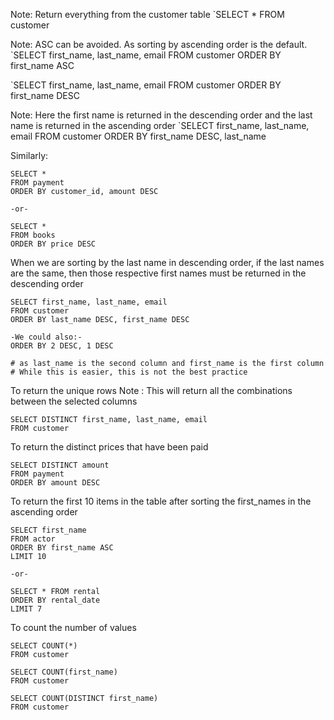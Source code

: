 
Note: Return everything from the customer table
`SELECT * FROM customer

Note: ASC can be avoided. As sorting by ascending order is the default. 
`SELECT first_name, last_name, email FROM customer ORDER BY first_name ASC

`SELECT first_name, last_name, email FROM customer ORDER BY first_name DESC

Note: Here the first name is returned in the descending order and the last name is returned in the ascending order
`SELECT first_name, last_name, email FROM customer ORDER BY first_name DESC, last_name

Similarly: 
```
SELECT * 
FROM payment
ORDER BY customer_id, amount DESC

-or-

SELECT * 
FROM books
ORDER BY price DESC

```


When we are sorting by the last name in descending order, if the last names are the same, then those respective first names must be returned in the descending order

```
SELECT first_name, last_name, email
FROM customer
ORDER BY last_name DESC, first_name DESC

-We could also:-
ORDER BY 2 DESC, 1 DESC

# as last_name is the second column and first_name is the first column
# While this is easier, this is not the best practice
```


To return the unique rows
Note : This will return all the combinations between the selected columns

```
SELECT DISTINCT first_name, last_name, email
FROM customer
```

To return the distinct prices that have been paid

```
SELECT DISTINCT amount
FROM payment
ORDER BY amount DESC
```

To return the first 10 items in the table after sorting the first_names in the ascending order

```
SELECT first_name
FROM actor
ORDER BY first_name ASC
LIMIT 10

-or-

SELECT * FROM rental
ORDER BY rental_date
LIMIT 7
```


To count the number of values 

```
SELECT COUNT(*)
FROM customer

SELECT COUNT(first_name)
FROM customer

SELECT COUNT(DISTINCT first_name)
FROM customer

```

